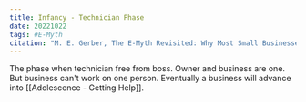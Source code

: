 ```yaml
---
title: Infancy - Technician Phase
date: 20221022
tags: #E-Myth
citation: "M. E. Gerber, The E-Myth Revisited: Why Most Small Businesses Don’t Work and What to Do About It. Harper Collins, 2009."
---
```

The phase when technician free from boss. Owner and business are one. But business can't work on one person. Eventually a business will advance into [[Adolescence - Getting Help]].